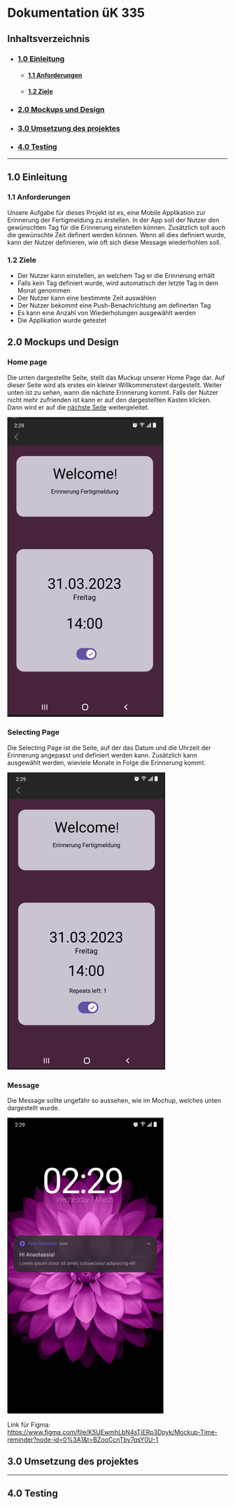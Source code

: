 # Dokumentation üK 335

## Inhaltsverzeichnis

- ### [**1.0 Einleitung**](#10-einleitung-1)

  - #### [**1.1 Anforderungen**](#11-anforderungen-1)
  - #### [**1.2 Ziele**](#12-ziele-1)

- ### [**2.0 Mockups und Design**](#20-mockups-und-design-1)

- ### [**3.0 Umsetzung des projektes**](#30-umsetzung-des-projektes-1)

- ### [**4.0 Testing**](#40-testing-1)

---

## **1.0 Einleitung**

### **1.1** Anforderungen

Unsere Aufgabe für dieses Projekt ist es, eine Mobile Applikation zur Erinnerung der Fertigmeldung zu erstellen. In der App soll der Nutzer den gewünschten Tag für die Erinnerung einstellen können. Zusätzlich soll auch die gewünschte Zeit definert werden können. Wenn all dies definiert wurde, kann der Nutzer definieren, wie oft sich diese Message wiederhohlen soll.

### **1.2** Ziele

- Der Nutzer kann einstellen, an welchem Tag er die Erinnerung erhält
- Falls kein Tag definiert wurde, wird automatisch der letzte Tag in dem Monat genommen
- Der Nutzer kann eine bestimmte Zeit auswählen
- Der Nutzer bekommt eine Push-Benachrichtung am definerten Tag
- Es kann eine Anzahl von Wiederholungen ausgewählt werden
- Die Applikation wurde getestet

## **2.0** Mockups und Design

### Home page

Die unten dargestellte Seite, stellt das Muckup unserer Home Page dar. Auf dieser Seite wird als erstes ein kleiner Willkommenstext dargestellt. Weiter unten ist zu sehen, wann die nächste Erinnerung kommt. Falls der Nutzer nicht mehr zufrienden ist kann er auf den dargestellten Kasten klicken. Dann wird er auf die [nächste Seite](#selecting-page) weitergeleitet.

![Home Page](homepage.png)

### Selecting Page

Die Selecting Page ist die Seite, auf der das Datum und die Uhrzeit der Erinnerung angepasst und definiert werden kann. Zusätzlich kann ausgewählt werden, wieviele Monate in Folge die Erinnerung kommt.

![Pick Page](./select_page.png)

### Message

Die Message sollte ungefähr so aussehen, wie im Mochup, welches unten dargestellt wurde.

![Notification](./notification.png)

Link für Figma: https://www.figma.com/file/K5UEwmhLbN4sTiERp3Dpyk/Mockup-Time-reminder?node-id=0%3A1&t=BZooCcnTby7qsY0U-1

## **3.0** Umsetzung des projektes

---

## **4.0** Testing
